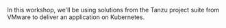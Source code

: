 In this workshop, we'll be using solutions from the Tanzu project suite from VMware to deliver an application on Kubernetes.
